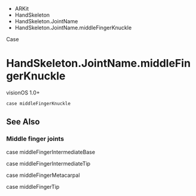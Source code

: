 

- ARKit
- HandSkeleton
- HandSkeleton.JointName
-  HandSkeleton.JointName.middleFingerKnuckle 

Case

# HandSkeleton.JointName.middleFingerKnuckle

visionOS 1.0+

``` source
case middleFingerKnuckle
```

## See Also

### Middle finger joints

case middleFingerIntermediateBase

case middleFingerIntermediateTip

case middleFingerMetacarpal

case middleFingerTip

